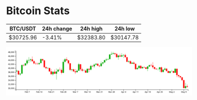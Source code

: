 # Bitcoin Stats

BTC/USDT|24h change|24h high|24h low|
|---|---|---|---|
|$30725.96|-3.41%|$32383.80|$30147.78|

<img src="./chart.svg">
